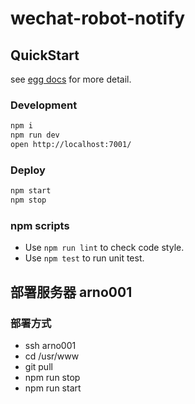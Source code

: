 # wechat-robot-notify



## QuickStart

<!-- add docs here for user -->

see [egg docs][egg] for more detail.

### Development

```bash
npm i
npm run dev
open http://localhost:7001/
```

### Deploy

```bash
npm start
npm stop
```

### npm scripts

- Use `npm run lint` to check code style.
- Use `npm test` to run unit test.

[egg]: https://eggjs.org

## 部署服务器 arno001
### 部署方式
 - ssh arno001
 - cd /usr/www
 - git pull
 - npm run stop
 - npm run start
